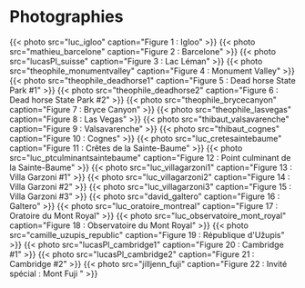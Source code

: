 Photographies
=============

{{< photo src="luc_igloo" caption="Figure 1 : Igloo" >}}
{{< photo src="mathieu_barcelone" caption="Figure 2 : Barcelone" >}}
{{< photo src="lucasPl_suisse" caption="Figure 3 : Lac Léman" >}}
{{< photo src="theophile_monumentvalley" caption="Figure 4 : Monument Valley" >}}
{{< photo src="theophile_deadhorse1" caption="Figure 5 : Dead horse State Park #1" >}}
{{< photo src="theophile_deadhorse2" caption="Figure 6 : Dead horse State Park #2" >}}
{{< photo src="theophile_brycecanyon" caption="Figure 7 : Bryce Canyon" >}}
{{< photo src="theophile_lasvegas" caption="Figure 8 : Las Vegas" >}}
{{< photo src="thibaut_valsavarenche" caption="Figure 9 : Valsavarenche" >}}
{{< photo src="thibaut_cognes" caption="Figure 10 : Cognes" >}}
{{< photo src="luc_cretesaintebaume" caption="Figure 11 : Crêtes de la Sainte-Baume" >}}
{{< photo src="luc_ptculminantsaintebaume" caption="Figure 12 : Point culminant de la Sainte-Baume" >}}
{{< photo src="luc_villagarzoni1" caption="Figure 13 : Villa Garzoni #1" >}}
{{< photo src="luc_villagarzoni2" caption="Figure 14 : Villa Garzoni #2" >}}
{{< photo src="luc_villagarzoni3" caption="Figure 15 : Villa Garzoni #3" >}}
{{< photo src="david_galtero" caption="Figure 16 : Galtero" >}}
{{< photo src="luc_oratoire_montreal" caption="Figure 17 : Oratoire du Mont Royal" >}}
{{< photo src="luc_observatoire_mont_royal" caption="Figure 18 : Observatoire du Mont Royal" >}}
{{< photo src="camille_uzupis_republic" caption="Figure 19 : République d'Užupis" >}}
{{< photo src="lucasPl_cambridge1" caption="Figure 20 : Cambridge #1" >}}
{{< photo src="lucasPl_cambridge2" caption="Figure 21 : Cambridge #2" >}}
{{< photo src="jilljenn_fuji" caption="Figure 22 : Invité spécial : Mont Fuji " >}}
